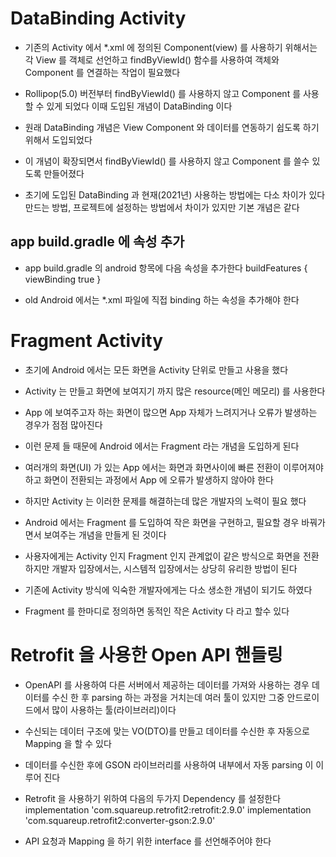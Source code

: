 # DataBinding Activity
* 기존의 Activity 에서 *.xml 에 정의된 Component(view) 를 사용하기 위해서는
각 View 를 객체로 선언하고 findByViewId() 함수를 사용하여 객체와 Component 를 연결하는 작업이 필요했다

* Rollipop(5.0) 버전부터 findByViewId() 를 사용하지 않고 Component 를 사용할 수 있게 되었다
이때 도입된 개념이 DataBinding 이다

* 원래 DataBinding 개념은 View Component 와 데이터를 연동하기 쉽도록 하기 위해서 도입되었다
* 이 개념이 확장되면서 findByViewId() 를 사용하지 않고 Component 를 쓸수 있도록 만들어졌다
* 초기에 도입된 DataBinding 과 현재(2021년) 사용하는 방법에는 다소 차이가 있다
만드는 방법, 프로젝트에 설정하는 방법에서 차이가 있지만 기본 개념은 같다

## app build.gradle 에 속성 추가
* app build.gradle 의 android 항목에 다음 속성을 추가한다
    buildFeatures {
            viewBinding true
    }

* old Android 에서는 *.xml 파일에 직접 binding 하는 속성을 추가해야 한다


# Fragment Activity
* 초기에 Android 에서는 모든 화면을 Activity 단위로 만들고 사용을 했다
* Activity 는 만들고 화면에 보여지기 까지 많은 resource(메인 메모리) 를 사용한다
* App 에 보여주고자 하는 화면이 많으면 App 자체가 느려지거나 오류가 발생하는 경우가 점점 많아진다
* 이런 문제 들 때문에 Android 에서는 Fragment 라는 개념을 도입하게 된다
* 여러개의 화면(UI) 가 있는 App 에서는 화면과 화면사이에 빠른 전환이 이루어져야 하고
화면이 전환되는 과정에서 App 에 오류가 발생하지 않아야 한다
* 하지만 Activity 는 이러한 문제를 해결하는데 많은 개발자의 노력이 필요 했다
* Android 에서는 Fragment 를 도입하여 작은 화면을 구현하고, 필요할 경우 바꿔가면서 보여주는
개념을 만들게 된 것이다
* 사용자에게는 Activity 인지 Fragment 인지 관계없이 같은 방식으로 화면을 전환 하지만
개발자 입장에서는, 시스템적 입장에서는 상당히 유리한 방법이 된다
* 기존에 Activity 방식에 익숙한 개발자에게는 다소 생소한 개념이 되기도 하였다

* Fragment 를 한마디로 정의하면 동적인 작은 Activity 다 라고 할수 있다


# Retrofit 을 사용한 Open API 핸들링

* OpenAPI 를 사용하여 다른 서버에서 제공하는 데이터를 가져와 사용하는 경우
데이터를 수신 한 후 parsing 하는 과정을 거치는데 여러 툴이 있지만 그중 안드로이드에서 많이 사용하는 툴(라이브러리)이다

* 수신되는 데이터 구조에 맞는 VO(DTO)를 만들고 데이터를 수신한 후 자동으로 Mapping 을 할 수 있다
* 데이터를 수신한 후에 GSON 라이브러리를 사용하여 내부에서 자동 parsing 이 이루어 진다

* Retrofit 을 사용하기 위하여 다음의 두가지 Dependency 를 설정한다
    implementation 'com.squareup.retrofit2:retrofit:2.9.0'
    implementation 'com.squareup.retrofit2:converter-gson:2.9.0'

* API 요청과 Mapping 을 하기 위한 interface 를 선언해주어야 한다
